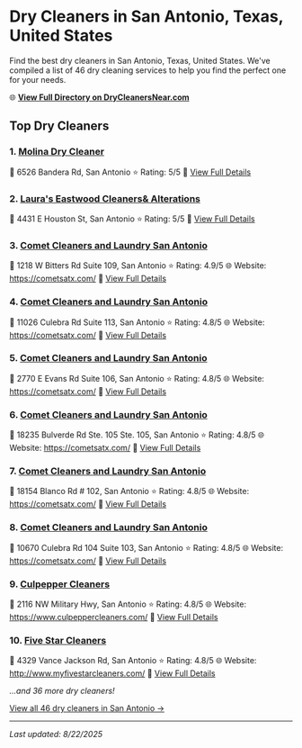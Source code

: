 # Dry Cleaners in San Antonio, Texas, United States

Find the best dry cleaners in San Antonio, Texas, United States. We've compiled a list of 46 dry cleaning services to help you find the perfect one for your needs.

🌐 **[View Full Directory on DryCleanersNear.com](https://drycleanersnear.com/city/US/Texas/San%20Antonio)**

## Top Dry Cleaners

### 1. [Molina Dry Cleaner](https://drycleanersnear.com/dryCleaner/689bf1c8010bf80bea4b04a7/molina-dry-cleaner)
📍 6526 Bandera Rd, San Antonio
⭐ Rating: 5/5
🔗 [View Full Details](https://drycleanersnear.com/dryCleaner/689bf1c8010bf80bea4b04a7/molina-dry-cleaner)

### 2. [Laura's Eastwood Cleaners& Alterations](https://drycleanersnear.com/dryCleaner/689bf1cf010bf80bea4b04e6/laura-s-eastwood-cleaners-alterations)
📍 4431 E Houston St, San Antonio
⭐ Rating: 5/5
🔗 [View Full Details](https://drycleanersnear.com/dryCleaner/689bf1cf010bf80bea4b04e6/laura-s-eastwood-cleaners-alterations)

### 3. [Comet Cleaners and Laundry San Antonio](https://drycleanersnear.com/dryCleaner/689bf1b1010bf80bea4b029e/comet-cleaners-and-laundry-san-antonio)
📍 1218 W Bitters Rd Suite 109, San Antonio
⭐ Rating: 4.9/5
🌐 Website: https://cometsatx.com/
🔗 [View Full Details](https://drycleanersnear.com/dryCleaner/689bf1b1010bf80bea4b029e/comet-cleaners-and-laundry-san-antonio)

### 4. [Comet Cleaners and Laundry San Antonio](https://drycleanersnear.com/dryCleaner/689bf1b6010bf80bea4b0329/comet-cleaners-and-laundry-san-antonio)
📍 11026 Culebra Rd Suite 113, San Antonio
⭐ Rating: 4.8/5
🌐 Website: https://cometsatx.com/
🔗 [View Full Details](https://drycleanersnear.com/dryCleaner/689bf1b6010bf80bea4b0329/comet-cleaners-and-laundry-san-antonio)

### 5. [Comet Cleaners and Laundry San Antonio](https://drycleanersnear.com/dryCleaner/689bf1b7010bf80bea4b0349/comet-cleaners-and-laundry-san-antonio)
📍 2770 E Evans Rd Suite 106, San Antonio
⭐ Rating: 4.8/5
🌐 Website: https://cometsatx.com/
🔗 [View Full Details](https://drycleanersnear.com/dryCleaner/689bf1b7010bf80bea4b0349/comet-cleaners-and-laundry-san-antonio)

### 6. [Comet Cleaners and Laundry San Antonio](https://drycleanersnear.com/dryCleaner/689bf1b7010bf80bea4b0369/comet-cleaners-and-laundry-san-antonio)
📍 18235 Bulverde Rd Ste. 105 Ste. 105, San Antonio
⭐ Rating: 4.8/5
🌐 Website: https://cometsatx.com/
🔗 [View Full Details](https://drycleanersnear.com/dryCleaner/689bf1b7010bf80bea4b0369/comet-cleaners-and-laundry-san-antonio)

### 7. [Comet Cleaners and Laundry San Antonio](https://drycleanersnear.com/dryCleaner/689bf1b8010bf80bea4b0389/comet-cleaners-and-laundry-san-antonio)
📍 18154 Blanco Rd # 102, San Antonio
⭐ Rating: 4.8/5
🌐 Website: https://cometsatx.com/
🔗 [View Full Details](https://drycleanersnear.com/dryCleaner/689bf1b8010bf80bea4b0389/comet-cleaners-and-laundry-san-antonio)

### 8. [Comet Cleaners and Laundry San Antonio](https://drycleanersnear.com/dryCleaner/689bf1bb010bf80bea4b03c9/comet-cleaners-and-laundry-san-antonio)
📍 10670 Culebra Rd 104 Suite 103, San Antonio
⭐ Rating: 4.8/5
🌐 Website: https://cometsatx.com/
🔗 [View Full Details](https://drycleanersnear.com/dryCleaner/689bf1bb010bf80bea4b03c9/comet-cleaners-and-laundry-san-antonio)

### 9. [Culpepper Cleaners](https://drycleanersnear.com/dryCleaner/689bf1e1010bf80bea4b0581/culpepper-cleaners)
📍 2116 NW Military Hwy, San Antonio
⭐ Rating: 4.8/5
🌐 Website: https://www.culpeppercleaners.com/
🔗 [View Full Details](https://drycleanersnear.com/dryCleaner/689bf1e1010bf80bea4b0581/culpepper-cleaners)

### 10. [Five Star Cleaners](https://drycleanersnear.com/dryCleaner/689bf1ed010bf80bea4b05dd/five-star-cleaners)
📍 4329 Vance Jackson Rd, San Antonio
⭐ Rating: 4.8/5
🌐 Website: http://www.myfivestarcleaners.com/
🔗 [View Full Details](https://drycleanersnear.com/dryCleaner/689bf1ed010bf80bea4b05dd/five-star-cleaners)


*...and 36 more dry cleaners!*

[View all 46 dry cleaners in San Antonio →](https://drycleanersnear.com/city/US/Texas/San%20Antonio)

---

*Last updated: 8/22/2025*
